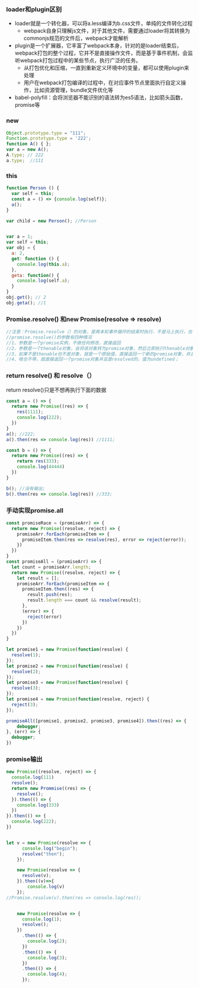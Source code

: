 ### loader和plugin区别
- loader就是一个转化器，可以将a.less编译为b.css文件，单纯的文件转化过程
  - webpack自身只理解js文件，对于其他文件，需要通过loader将其转换为commonjs规范的文件后，webpack才能解析
- plugin是一个扩展器，它丰富了webpack本身，针对的是loader结束后，webpack打包的整个过程，它并不是直接操作文件，而是基于事件机制，会监听webpack打包过程中的某些节点，执行广泛的任务。
  - 从打包优化和压缩，一直到重新定义环境中的变量，都可以使用plugin来处理
  - 用户在webpack打包编译的过程中，在对应事件节点里面执行自定义操作，比如资源管理，bundle文件优化等
- babel-polyfill：会将浏览器不能识别的语法转为es5语法，比如箭头函数，promise等

### new
```js
Object.prototype.type = "111";
Function.prototype.type = '222';
function A() { };
var a = new A();
A.type; // 222
a.type;  //111
```

### this
```js
function Person () {
  var self = this;
  const a = () => {console.log(self)};
  a();
}

var child = new Person(); //Person


var a = 1;
var self = this;
var obj = {
  a: 2,
  get: function () {
    console.log(this.a);
  },
  geta: function() {
    console.log(self.a);
  }
}
obj.get(); // 2
obj.geta(); //1
```

### Promise.resolve() 和new Promise(resolve => resolve)
```js
//注意：Promise.resolve（）的对象，是再本轮事件循环的结束时执行，不是马上执行，也不是下一轮事件循环开始时执行
//promise.resolve()的参数有四种情况
//1、参数是一个promise实例，不做任何修改，直接返回
//2、参数是一个thenable对象，会将该对象转为promise对象，然后立即执行thenable对象里面的方法
//3、如果不是thenable也不是对象，就是一个原始值，直接返回一个新的promise对象，并且是resolved的
//4、啥也不带，就直接返回一个promise对象并且是resolved的，值为undefined；
```

### return resolve() 和 resolve（）
return resolve()只是不想再执行下面的数据
```js
const a = () => {
  return new Promise((res) => {
    res(1111);
    console.log(222);
  })
}
a(); //222;
a().then(res => console.log(res)) //1111;

const b = () => {
  return new Promise((res) => {
    return res(333);
    console.log(44444)
  })
}

b(); //没有输出;
b().then(res => console.log(res)) //333;
```

### 手动实现promise.all
```js
const promiseRace = (promiseArr) => {
  return new Promise((resolve, reject) => {
    promiseArr.forEach(promiseItem => {
      promiseItem.then(res => resolve(res), error => reject(error));
    })
  })
}
const promiseAll = (promiseArr) => {
  let count = promiseArr.length;
  return new Promise((resolve, reject) => {
    let result = [];
    promiseArr.forEach(promiseItem => {
      promiseItem.then((res) => {
        result.push(res);
        result.length === count && resolve(result);
      },
      (error) => {
        reject(error)
      })
    })
  })
}

let promise1 = new Promise(function(resolve) {
  resolve(1);
});
let promise2 = new Promise(function(resolve) {
  resolve(2);
});
let promise3 = new Promise(function(resolve) {
  resolve(3);
});
let promise4 = new Promise(function(resolve, reject) {
  reject(3);
});

promiseAll([promise1, promise2, promise3, promise4]).then((res) => {
    debugger;
}, (err) => {
  debugger;
})
```


### promise输出
```js
new Promise((resolve, reject) => {
  console.log(111)
  resolve();
  return new Prommise((res) => {
    resolve();
  }).then(() => {
    console.log(333)
  })
}).then(() => {
  console.log(222);
})
```
```js

let v = new Promise(resolve => {
      console.log("begin");
      resolve("then");
    });

    new Promise(resolve => {
      resolve(v);
    }).then((v)=>{
        console.log(v)
    });
//Promise.resolve(v).then(res => console.log(res));


    new Promise(resolve => {
      console.log(1);
      resolve();
    })
      .then(() => {
        console.log(2);
      })
      .then(() => {
        console.log(3);
      })
      .then(() => {
        console.log(4);
      });
```